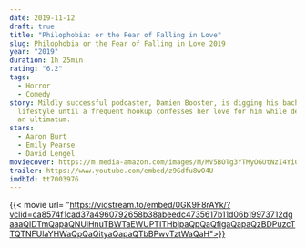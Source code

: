 ```yaml
---
date: 2019-11-12
draft: true
title: "Philophobia: or the Fear of Falling in Love"
slug: Philophobia or the Fear of Falling in Love 2019
year: "2019"
duration: 1h 25min
rating: "6.2"
tags:
  - Horror
  - Comedy
story: Mildly successful podcaster, Damien Booster, is digging his bachelor
  lifestyle until a frequent hookup confesses her love for him while delivering
  an ultimatum.
stars:
  - Aaron Burt
  - Emily Pearse
  - David Lengel
moviecover: https://m.media-amazon.com/images/M/MV5BOTg3YTMyOGUtNzI4Yi00YTY2LWJmZTAtNzQzMGZlMzYxODBhXkEyXkFqcGdeQXVyMzQxODUyODI@._V1_UX182_CR0,0,182,268_AL_.jpg
trailer: https://www.youtube.com/embed/z9Gdfu8wO4U
imdbId: tt7003976
---
```


{{< movie url= "https://vidstream.to/embed/0GK9F8rAYk/?vclid=ca8574f1cad37a4960792658b38abeedc4735617b11d06b19973712dgaaaQIDTmQapaQNUiHnuTBWTaEWUPTITHblpaQpQaQfigaQapaQzBDPuzcTTQTNFUlaYHWaQpQaQityaQapaQTbBPwvTztWaQaH">}}

